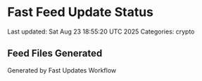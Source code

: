 # Fast Feed Update Status
Last updated: Sat Aug 23 18:55:20 UTC 2025
Categories: crypto

## Feed Files Generated

Generated by Fast Updates Workflow
